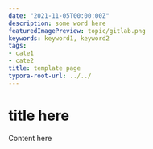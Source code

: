 ```yaml
---
date: "2021-11-05T00:00:00Z"
description: some word here
featuredImagePreview: topic/gitlab.png
keywords: keyword1, keyword2
tags:
- cate1
- cate2
title: template page
typora-root-url: ../../
---
```


# title here

Content here

